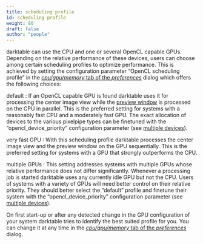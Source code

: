 ```yaml
---
title: scheduling profile
id: scheduling-profile
weight: 80
draft: false
author: "people"
---
```


darktable can use the CPU and one or several OpenCL capable GPUs. Depending on the relative performance of these devices, users can choose among certain scheduling profiles to optimize performance. This is achieved by setting the configuration parameter “OpenCL scheduling profile” in the [_cpu/gpu/memory_ tab of the _preferences_](../../preferences-settings/cpu-gpu-memory.md) dialog which offers the following choices:

default
: If an OpenCL capable GPU is found darktable uses it for processing the center image view while the [preview window](../../module-reference/utility-modules/darkroom/navigation.md) is processed on the CPU in parallel. This is the preferred setting for systems with a reasonably fast CPU and a moderately fast GPU. The exact allocation of devices to the various pixelpipe types can be finetuned with the “opencl\_device\_priority” configuration parameter (see [multiple devices](./multiple-devices.md)).

very fast GPU
: With this scheduling profile darktable processes the center image view and the preview window on the GPU sequentially. This is the preferred setting for systems with a GPU that strongly outperforms the CPU.

multiple GPUs
: This setting addresses systems with multiple GPUs whose relative performance does not differ significantly. Whenever a processing job is started darktable uses any currently idle GPU but not the CPU. Users of systems with a variety of GPUs will need better control on their relative priority. They should better select the “default” profile and finetune their system with the “opencl\_device\_priority” configuration parameter (see [multiple devices](./multiple-devices.md)).

On first start-up or after any detected change in the GPU configuration of your system darktable tries to identify the best suited profile for you. You can change it at any time in the [_cpu/gpu/memory_ tab of the _preferences_](../../preferences-settings/cpu-gpu-memory.md) dialog.
